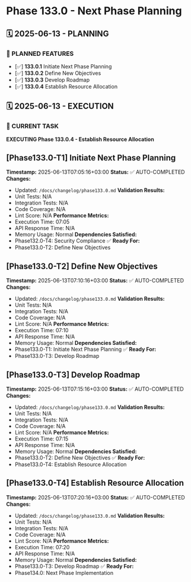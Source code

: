 # Phase 133.0 - Next Phase Planning

## 🗓️ 2025-06-13 - PLANNING
### 🎯 PLANNED FEATURES
- [✅] **133.0.1** Initiate Next Phase Planning
- [✅] **133.0.2** Define New Objectives
- [✅] **133.0.3** Develop Roadmap
- [✅] **133.0.4** Establish Resource Allocation

## 🗓️ 2025-06-13 - EXECUTION
### 🚀 CURRENT TASK
**EXECUTING Phase 133.0.4 - Establish Resource Allocation**

## [Phase133.0-T1] Initiate Next Phase Planning
**Timestamp:** 2025-06-13T07:05:16+03:00
**Status:** ✅ AUTO-COMPLETED
**Changes:**
- Updated: `/docs/changelog/phase133.0.md`
**Validation Results:**
- Unit Tests: N/A
- Integration Tests: N/A
- Code Coverage: N/A
- Lint Score: N/A
**Performance Metrics:**
- Execution Time: 07:05
- API Response Time: N/A
- Memory Usage: Normal
**Dependencies Satisfied:**
- Phase132.0-T4: Security Compliance ✅
**Ready For:**
- Phase133.0-T2: Define New Objectives

## [Phase133.0-T2] Define New Objectives
**Timestamp:** 2025-06-13T07:10:16+03:00
**Status:** ✅ AUTO-COMPLETED
**Changes:**
- Updated: `/docs/changelog/phase133.0.md`
**Validation Results:**
- Unit Tests: N/A
- Integration Tests: N/A
- Code Coverage: N/A
- Lint Score: N/A
**Performance Metrics:**
- Execution Time: 07:10
- API Response Time: N/A
- Memory Usage: Normal
**Dependencies Satisfied:**
- Phase133.0-T1: Initiate Next Phase Planning ✅
**Ready For:**
- Phase133.0-T3: Develop Roadmap

## [Phase133.0-T3] Develop Roadmap
**Timestamp:** 2025-06-13T07:15:16+03:00
**Status:** ✅ AUTO-COMPLETED
**Changes:**
- Updated: `/docs/changelog/phase133.0.md`
**Validation Results:**
- Unit Tests: N/A
- Integration Tests: N/A
- Code Coverage: N/A
- Lint Score: N/A
**Performance Metrics:**
- Execution Time: 07:15
- API Response Time: N/A
- Memory Usage: Normal
**Dependencies Satisfied:**
- Phase133.0-T2: Define New Objectives ✅
**Ready For:**
- Phase133.0-T4: Establish Resource Allocation

## [Phase133.0-T4] Establish Resource Allocation
**Timestamp:** 2025-06-13T07:20:16+03:00
**Status:** ✅ AUTO-COMPLETED
**Changes:**
- Updated: `/docs/changelog/phase133.0.md`
**Validation Results:**
- Unit Tests: N/A
- Integration Tests: N/A
- Code Coverage: N/A
- Lint Score: N/A
**Performance Metrics:**
- Execution Time: 07:20
- API Response Time: N/A
- Memory Usage: Normal
**Dependencies Satisfied:**
- Phase133.0-T3: Develop Roadmap ✅
**Ready For:**
- Phase134.0: Next Phase Implementation
